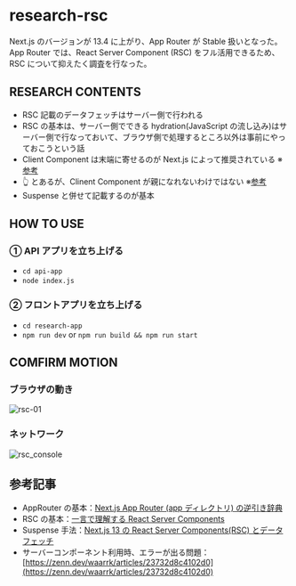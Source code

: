 # research-rsc

Next.js のバージョンが 13.4 に上がり、App Router が Stable 扱いとなった。App Router では、React Server Component (RSC) をフル活用できるため、RSC について抑えたく調査を行なった。

## RESEARCH CONTENTS

- RSC 記載のデータフェッチはサーバー側で行われる
- RSC の基本は、サーバー側でできる hydration(JavaScript の流し込み)はサーバー側で行なっておいて、ブラウザ側で処理するところ以外は事前にやっておこうという話
- Client Component は末端に寄せるのが Next.js によって推奨されている ※[参考](https://nextjs.org/docs/app/building-your-application/rendering#static-and-dynamic-rendering-on-the-server)
- 👆 とあるが、Clinent Component が親になれないわけではない ※[参考](https://zenn.dev/yumemi_inc/articles/next-13-app-overview#client-component-%E3%81%AF%E6%9C%AB%E7%AB%AF%E3%81%B8)
- Suspense と併せて記載するのが基本

## HOW TO USE

### ① API アプリを立ち上げる

- `cd api-app`
- `node index.js`

### ② フロントアプリを立ち上げる

- `cd research-app`
- `npm run dev` or `npm run build && npm run start`

## COMFIRM MOTION

### ブラウザの動き

![rsc-01](https://github.com/ayakaki/research-rsc/assets/65984887/5da9eb72-2bdf-4406-8a99-8c571dd88796)

### ネットワーク

![rsc_console](https://github.com/ayakaki/research-rsc/assets/65984887/2df4f27e-0f68-4041-83a2-defeeb1391d8)

## 参考記事

- AppRouter の基本：[Next.js App Router (app ディレクトリ) の逆引き辞典](https://zenn.dev/yumemi_inc/articles/next-13-app-overview)
- RSC の基本：[一言で理解する React Server Components](https://zenn.dev/uhyo/articles/react-server-components-multi-stage)
- Suspense 手法：[Next.js 13 の React Server Components(RSC) とデータフェッチ](https://zenn.dev/tfutada/articles/36ad71ab598019)
- サーバーコンポーネント利用時、エラーが出る問題：[https://zenn.dev/waarrk/articles/23732d8c4102d0](https://zenn.dev/waarrk/articles/23732d8c4102d0)
